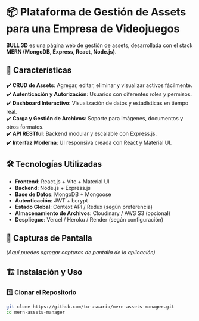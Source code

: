# 📦 Plataforma de Gestión de Assets para una Empresa de Videojuegos

**BULL 3D** es una página web de gestión de assets, desarrollada con el stack **MERN (MongoDB, Express, React, Node.js)**.

## 🚀 Características
✔️ **CRUD de Assets**: Agregar, editar, eliminar y visualizar activos fácilmente.  
✔️ **Autenticación y Autorización**: Usuarios con diferentes roles y permisos.  
✔️ **Dashboard Interactivo**: Visualización de datos y estadísticas en tiempo real.  
✔️ **Carga y Gestión de Archivos**: Soporte para imágenes, documentos y otros formatos.  
✔️ **API RESTful**: Backend modular y escalable con Express.js.  
✔️ **Interfaz Moderna**: UI responsiva creada con React y Material UI.  

## 🛠️ Tecnologías Utilizadas

- **Frontend**: React.js + Vite + Material UI
- **Backend**: Node.js + Express.js
- **Base de Datos**: MongoDB + Mongoose
- **Autenticación**: JWT + bcrypt
- **Estado Global**: Context API / Redux (según preferencia)
- **Almacenamiento de Archivos**: Cloudinary / AWS S3 (opcional)
- **Despliegue**: Vercel / Heroku / Render (según configuración)

## 📸 Capturas de Pantalla

_(Aquí puedes agregar capturas de pantalla de la aplicación)_

## 🏗️ Instalación y Uso

### 1️⃣ Clonar el Repositorio

```sh
git clone https://github.com/tu-usuario/mern-assets-manager.git
cd mern-assets-manager

